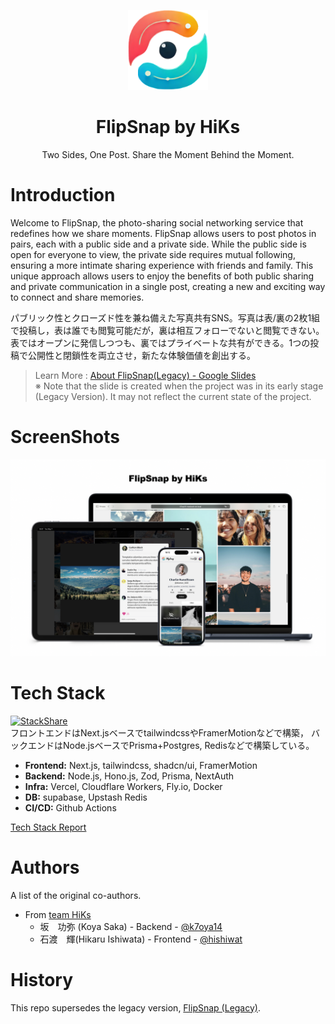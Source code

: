<p align="center">
    <img src="assets/logo.png" height="128"/>
    <h1 align="center">FlipSnap by HiKs</h1>
    <p align="center">
    Two Sides, One Post. Share the Moment Behind the Moment.
    </p>
</p>

# Introduction
Welcome to FlipSnap, the photo-sharing social networking service that redefines how we share moments. FlipSnap allows users to post photos in pairs, each with a public side and a private side. While the public side is open for everyone to view, the private side requires mutual following, ensuring a more intimate sharing experience with friends and family. This unique approach allows users to enjoy the benefits of both public sharing and private communication in a single post, creating a new and exciting way to connect and share memories.

パブリック性とクローズド性を兼ね備えた写真共有SNS。写真は表/裏の2枚1組で投稿し，表は誰でも閲覧可能だが，裏は相互フォローでないと閲覧できない。表ではオープンに発信しつつも、裏ではプライベートな共有ができる。1つの投稿で公開性と閉鎖性を両立させ，新たな体験価値を創出する。

> Learn More : [About FlipSnap(Legacy) - Google Slides](https://docs.google.com/presentation/d/1nT-R3LLSaJre9aVunzU5bDOaMUMVbk9CG3p1ibkhiO8/edit?usp=sharing) </br>
> ※ Note that the slide is created when the project was in its early stage (Legacy Version). It may not reflect the current state of the project.

# ScreenShots
![Screenshot](assets/Screenshot.jpg)

# Tech Stack
[![StackShare](http://img.shields.io/badge/tech-stack-0690fa.svg?style=flat)](https://stackshare.io/k7oya14/flipsnap)</br>
フロントエンドはNext.jsベースでtailwindcssやFramerMotionなどで構築，
バックエンドはNode.jsベースでPrisma+Postgres, Redisなどで構築している。

- **Frontend:** Next.js, tailwindcss, shadcn/ui, FramerMotion
- **Backend:** Node.js, Hono.js, Zod, Prisma, NextAuth
- **Infra:** Vercel, Cloudflare Workers, Fly.io, Docker
- **DB:** supabase, Upstash Redis
- **CI/CD:** Github Actions

[Tech Stack Report](./techstack.md)


# Authors
A list of the original co-authors.
- From [team HiKs](https://github.com/team-hiks)
    - 坂　功弥 (Koya Saka) - Backend - [@k7oya14](https://github.com/k7oya14)
    - 石渡　輝(Hikaru Ishiwata) - Frontend - [@hishiwat](https://github.com/hishiwat)

# History
This repo supersedes the legacy version, [FlipSnap (Legacy)](https://github.com/k7oya14/flipsnap-legacy).

